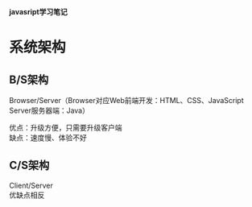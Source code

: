 **javasript学习笔记**
# 系统架构
## B/S架构
Browser/Server（Browser对应Web前端开发：HTML、CSS、JavaScript Server服务器端：Java）  

优点：升级方便，只需要升级客户端  
缺点：速度慢、体验不好
## C/S架构
Client/Server  
优缺点相反